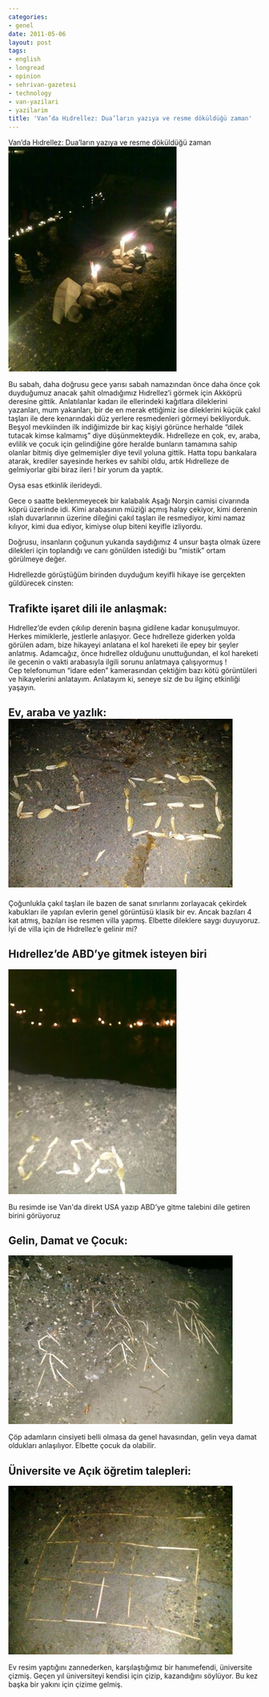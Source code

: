```yaml
---
categories:
- genel
date: 2011-05-06
layout: post
tags:
- english
- longread
- opinion
- sehrivan-gazetesi
- technology
- van-yazilari
- yazilarim
title: 'Van’da Hıdrellez: Dua’ların yazıya ve resme döküldüğü zaman'
---
```


  

Van’da Hıdrellez: Dua’ların yazıya ve resme döküldüğü zaman  
![](/images/zNZATwlwit1f8cblDd_vomS6Mp85S718wqZRNfN9Ql0MJH0GyoZ71S1TXeDyDK2ULjMG7687M1J3_CnsNYzXNukrC2XALJlw7LtpEo8U5Hjo5mfR5Q)  
  
Bu sabah, daha doğrusu gece yarısı sabah namazından önce daha önce çok duyduğumuz anacak şahit olmadığımız Hıdrellez’i görmek için Akköprü deresine gittik. Anlatılanlar kadarı ile ellerindeki kağıtlara dileklerini yazanları, mum yakanları, bir de en merak ettiğimiz ise dileklerini küçük çakıl taşları ile dere kenarındaki düz yerlere resmedenleri görmeyi bekliyorduk. Beşyol mevkiinden ilk indiğimizde bir kaç kişiyi görünce herhalde “dilek tutacak kimse kalmamış” diye düşünmekteydik. Hıdrelleze en çok, ev, araba, evlilik ve çocuk için gelindiğine göre heralde bunların tamamına sahip olanlar bitmiş diye gelmemişler diye tevil yoluna gittik. Hatta topu bankalara atarak, krediler sayesinde herkes ev sahibi oldu, artık Hıdrelleze de gelmiyorlar gibi biraz ileri ! bir yorum da yaptık.  
  
Oysa esas etkinlik ilerideydi.  
  
Gece o saatte beklenmeyecek bir kalabalık Aşağı Norşin camisi civarında köprü üzerinde idi. Kimi arabasının müziği açmış halay çekiyor, kimi derenin ıslah duvarlarının üzerine dileğini çakıl taşları ile resmediyor, kimi namaz kılıyor, kimi dua ediyor, kimiyse olup biteni keyifle izliyordu.  
  
Doğrusu, insanların çoğunun yukarıda saydığımız 4 unsur başta olmak üzere dilekleri için toplandığı ve canı gönülden istediği bu “mistik” ortam görülmeye değer.  
  
Hıdrellezde görüştüğüm birinden duyduğum keyifli hikaye ise gerçekten güldürecek cinsten:  

## Trafikte işaret dili ile anlaşmak:

  
Hıdrellez’de evden çıkılıp derenin başına gidilene kadar konuşulmuyor. Herkes mimiklerle, jestlerle anlaşıyor. Gece hıdrelleze giderken yolda görülen adam, bize hikayeyi anlatana el kol hareketi ile epey bir şeyler anlatmış. Adamcağız, önce hıdrellez olduğunu unuttuğundan, el kol hareketi ile gecenin o vakti arabasıyla ilgili sorunu anlatmaya çalışıyormuş !  
Cep telefonumun “idare eden” kamerasından çektiğim bazı kötü görüntüleri ve hikayelerini anlatayım. Anlatayım ki, seneye siz de bu ilginç etkinliği yaşayın.  

## Ev, araba ve yazlık:![](/images/uECTSJVFIGEi-0frQpXd6nG2XANL5errCv9rJFDqOBGK4MWYNgDg_Awc1X_9H-A3SeFvfiOoGmO1MDn_1kk8QPM0PBVySC1HtfdVXUr13NmhLjrUow)

  
Çoğunlukla çakıl taşları ile bazen de sanat sınırlarını zorlayacak çekirdek kabukları ile yapılan evlerin genel görüntüsü klasik bir ev. Ancak bazıları 4 kat atmış, bazıları ise resmen villa yapmış. Elbette dileklere saygı duyuyoruz. İyi de villa için de Hıdrellez’e gelinir mi?  

## Hıdrellez’de ABD’ye gitmek isteyen biri

  

![](/images/ZRD9tKW8Mr26YNY7T9h27pBu0CikEGeXwOFMQtDpcyAKBjzCb_SNKi4COb1LOF3VRCNoGM9BO6ZaHGuPe40ONH_8o_gCu5xNK1ThE-UZVBxRJyPr58586XtLitGFYJQ)

  
Bu resimde ise Van'da direkt USA yazıp ABD’ye gitme talebini dile getiren birini görüyoruz  

## Gelin, Damat ve Çocuk:

  

![](/images/sIaqQcaDyYwsj_GV6TTONUfjyJhFRH6KKy-7xPeJoAAYO1F_Akod9cDIaUOWCaGsL81HQT-IiyuAuQE9AwERijc-uTrcEhmM_3gQNp3Q77uCkBY-G82GdIMrd57QgOg)

  
Çöp adamların cinsiyeti belli olmasa da genel havasından, gelin veya damat oldukları anlaşılıyor. Elbette çocuk da olabilir.  

## Üniversite ve Açık öğretim talepleri:

  

![](/images/w-3FcE3ayGotb2LiNyBCTZse4G4jn1XZRDyd-zIO0RWIJjAhqTdCcYujZbZzke2vfMvvbF3Kmlqns-_g3oo9V8MQsEqK1VQFOZXH7rvta6wzK1Nq0JDSW0BmtsBLTfA)

  
Ev resim yaptığını zannederken, karşılaştığımız bir hanımefendi, üniversite çizmiş. Geçen yıl üniversiteyi kendisi için çizip, kazandığını söylüyor. Bu kez başka bir yakını için çizime gelmiş.
